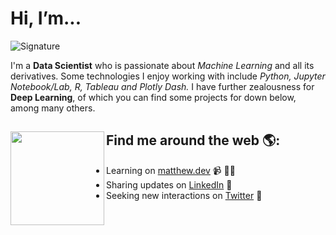 <h1> Hi, I’m... </h1> 

![Signature](https://user-images.githubusercontent.com/87550008/126024809-d3fb7ecf-f467-4b4a-8e9c-d78a8cecce79.png)
<!-- ![signature (1)](https://user-images.githubusercontent.com/87550008/126024807-ba719470-3c7a-498d-9838-d116d86c37e8.png) -->
 
I'm a **Data Scientist** who is passionate about _Machine Learning_ and all its derivatives. Some technologies I enjoy working with include *Python, Jupyter Notebook/Lab, R, Tableau and Plotly Dash.* I have further zealousness for **Deep Learning**, of which you can find some projects for down below, among many others. 

## Find me around the web 🌎: <a href="google.com"><img align="left" width="150" height="150" src="https://user-images.githubusercontent.com/87550008/126024948-b6662add-9daf-406f-8725-fee8cad0531b.png?raw=true"></a>
- Learning on <a href="https://www.lipsum.com/">matthew.dev</a> 📹 ✍🏾
- Sharing updates on <a href="https://www.linkedin.com/">LinkedIn</a> 💼
- Seeking new interactions on <a href="https://www.lipsum.com/">Twitter</a> 🏓
